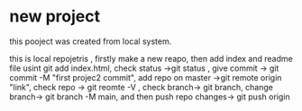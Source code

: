 # new project
this pooject was created from local system.


this is local repojetris ,
firstly make a new reapo,
then add index and readme file usint git add index.html,
check status ->git status ,
give commit -> git commit -M "first projec2 commit",
add repo on master ->git remote origin "link",
check repo -> git reomte -V ,
check branch-> git branch,
change branch-> git branch -M main,
and then push repo changes-> git push origin 

